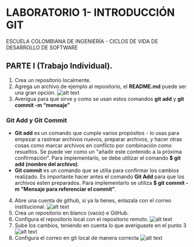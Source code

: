 # LABORATORIO 1- INTRODUCCIÓN GIT
ESCUELA COLOMBIANA DE INGENIERÍA - CICLOS DE VIDA DE DESARROLLO DE SOFTWARE
## PARTE I (Trabajo Individual). 

1.	Crea un repositorio localmente.
2.	Agrega un archivo de ejemplo al repositorio, el **README.md** puede ser una gran opción.
![alt text](image.png)
3.	Averigua para qué sirve y como se usan estos comandos **git add** y **git commit -m “mensaje”**
### Git Add y Git Commit
- **Git add** es un comando que cumple varios propósitos - lo usas para empezar a rastrear archivos nuevos, preparar archivos, y hacer otras cosas como marcar archivos en conflicto por combinación como resueltos. Se puede ver como un "añadir este contenido a la próxima confirmación". Para implementarlo, se debe utilizar el comando **$ git add (nombre del archivo)**.
- **Git commit** es un comando que se utilia para confirmar los cambios realizado. Es importante hacer antes el comando **Git Add** para que los archivos esten preparados. Para implementarlo se utiliza **$ git commit -m "Mensaje para referenciar el commit"**.
4. Abre una cuenta de github, si ya la tienes, enlazala con el correo institucional.
![alt text](image-1.png)
5.	Crea un repositorio en blanco (vacío) e GitHub.
6.	Configura el repositorio local con el repositorio remoto.
![alt text](image-2.png)
7.	Sube los cambios, teniendo en cuenta lo que averiguaste en el punto 3
![alt text](image-3.png)
8.	Configura el correo en git local de manera correcta
![alt text](image-4.png)